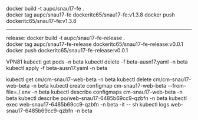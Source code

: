 docker build -t aupc/snau17-fe .  
docker tag aupc/snau17-fe dockeritc65/snau17-fe:v1.3.8
docker push dockeritc65/snau17-fe:v1.3.8

---

release:
docker build -t aupc/snau17-fe-release .  
docker tag aupc/snau17-fe-release dockeritc65/snau17-fe-release:v0.0.1
docker push dockeritc65/snau17-fe-release:v0.0.1

VPN81
kubectl get pods -n beta
kubectl delete -f beta-ausn17.yaml -n beta
kubectl apply -f beta-ausn17.yaml -n beta

kubectl get cm/cm-snau17-web-beta -n beta
kubectl delete cm/cm-snau17-web-beta -n beta
kubectl create configmap cm-snau17-web-beta --from-file=./.env -n beta
kubectl describe configmaps cm-snau17-web-beta -n beta
kubectl describe po/web-snau17-6485b69cc9-qzbfn -n beta
kubectl exec web-snau17-6485b69cc9-qzbfn -n beta -it -- sh
kubectl logs web-snau17-6485b69cc9-qzbfn -n beta
